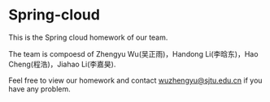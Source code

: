 # Spring-cloud
This is the Spring cloud homework of our team.

The team is compoesd of Zhengyu Wu(吴正雨)，Handong Li(李晗东)，Hao Cheng(程浩)，Jiahao Li(李嘉昊).

Feel free to view our homework and contact wuzhengyu@sjtu.edu.cn if you have any problem.
